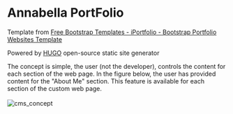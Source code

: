 # Annabella PortFolio
Template from [Free Bootstrap Templates - iPortfolio - Bootstrap Portfolio Websites Template](https://bootstrapmade.com/iportfolio-bootstrap-portfolio-websites-template/)

Powered by [HUGO](https://gohugo.io/about/license/) open-source static site generator

The concept is simple, the user (not the developer), controls the content for each section of the web page. In the figure below, the user has provided content for the "About Me" section. This feature is available for each section of the custom web page.<br /><br />
![cms_concept](https://user-images.githubusercontent.com/24942610/185814987-beb7d9f0-7ae3-4f35-a3ce-be33b75c8513.png)
